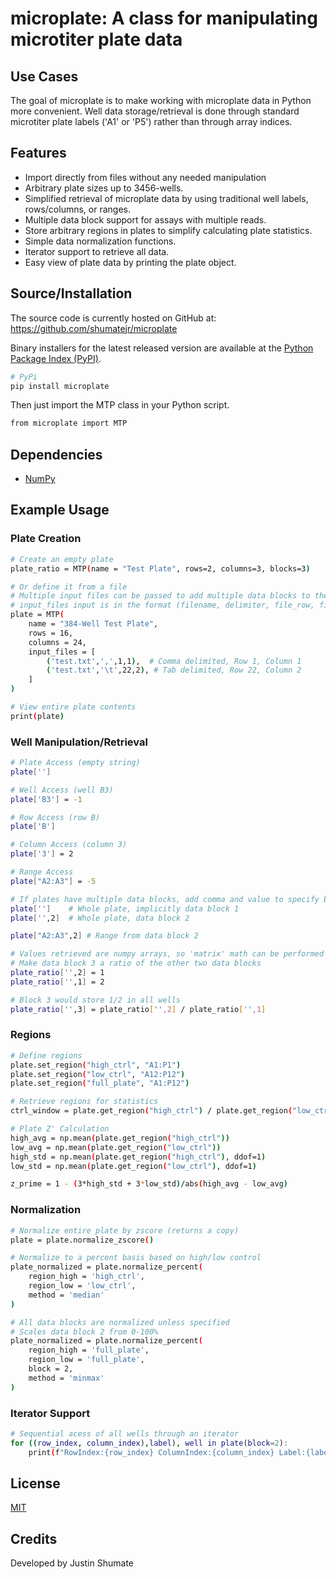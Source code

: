 # microplate: A class for manipulating microtiter plate data

## Use Cases

The goal of microplate is to make working with microplate data in Python
more convenient. Well data storage/retrieval is done through standard
microtiter plate labels ('A1' or 'P5') rather than through array indices.

## Features

  - Import directly from files without any needed manipulation
  - Arbitrary plate sizes up to 3456-wells.
  - Simplified retrieval of microplate data by using traditional well labels,
    rows/columns, or ranges.
  - Multiple data block support for assays with multiple reads.
  - Store arbitrary regions in plates to simplify calculating plate statistics.
  - Simple data normalization functions.
  - Iterator support to retrieve all data.
  - Easy view of plate data by printing the plate object.

## Source/Installation
The source code is currently hosted on GitHub at:
https://github.com/shumatejr/microplate

Binary installers for the latest released version are available at the [Python
Package Index (PyPI)](https://pypi.org/project/microplate/).

```sh
# PyPi
pip install microplate
```
Then just import the MTP class in your Python script.
```sh
from microplate import MTP
```

## Dependencies
- [NumPy](https://www.numpy.org)

## Example Usage
### Plate Creation
```sh
# Create an empty plate
plate_ratio = MTP(name = "Test Plate", rows=2, columns=3, blocks=3)

# Or define it from a file
# Multiple input files can be passed to add multiple data blocks to the plate.
# input_files input is in the format (filename, delimiter, file_row, file_column)
plate = MTP(
    name = "384-Well Test Plate", 
    rows = 16, 
    columns = 24,
    input_files = [ 
        ('test.txt',',',1,1),  # Comma delimited, Row 1, Column 1
        ('test.txt','\t',22,2), # Tab delimited, Row 22, Column 2
    ]
)

# View entire plate contents
print(plate)
```

### Well Manipulation/Retrieval
```sh
# Plate Access (empty string)
plate['']

# Well Access (well B3)
plate['B3'] = -1

# Row Access (row B)
plate['B']

# Column Access (column 3)
plate['3'] = 2

# Range Access
plate["A2:A3"] = -5

# If plates have multiple data blocks, add comma and value to specify block
plate['']    # Whole plate, implicitly data block 1
plate['',2]  # Whole plate, data block 2

plate["A2:A3",2] # Range from data block 2

# Values retrieved are numpy arrays, so 'matrix' math can be performed
# Make data block 3 a ratio of the other two data blocks
plate_ratio['',2] = 1
plate_ratio['',1] = 2

# Block 3 would store 1/2 in all wells
plate_ratio['',3] = plate_ratio['',2] / plate_ratio['',1]
```

### Regions
```sh
# Define regions
plate.set_region("high_ctrl", "A1:P1")
plate.set_region("low_ctrl", "A12:P12")
plate.set_region("full_plate", "A1:P12")

# Retrieve regions for statistics 
ctrl_window = plate.get_region("high_ctrl") / plate.get_region("low_ctrl")

# Plate Z' Calculation
high_avg = np.mean(plate.get_region("high_ctrl"))
low_avg = np.mean(plate.get_region("low_ctrl"))
high_std = np.mean(plate.get_region("high_ctrl"), ddof=1)
low_std = np.mean(plate.get_region("low_ctrl"), ddof=1)

z_prime = 1 - (3*high_std + 3*low_std)/abs(high_avg - low_avg)
```

### Normalization
```sh
# Normalize entire plate by zscore (returns a copy)
plate = plate.normalize_zscore()

# Normalize to a percent basis based on high/low control
plate_normalized = plate.normalize_percent(
    region_high = 'high_ctrl', 
    region_low = 'low_ctrl',
    method = 'median'
)

# All data blocks are normalized unless specified
# Scales data block 2 from 0-100%
plate_normalized = plate.normalize_percent(
    region_high = 'full_plate', 
    region_low = 'full_plate',
    block = 2,
    method = 'minmax'
)
```

### Iterator Support
```sh
# Sequential acess of all wells through an iterator
for ((row_index, column_index),label), well in plate(block=2):
    print(f"RowIndex:{row_index} ColumnIndex:{column_index} Label:{label} Data:{well}")
```

## License
[MIT](LICENSE)

## Credits
Developed by Justin Shumate














